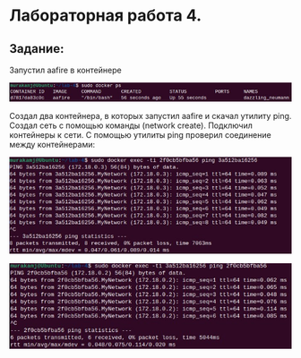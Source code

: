 # Лабораторная работа 4.

## Задание:  
Запустил aafire в контейнере

![](https://github.com/AndreyLyakhovich/lab-4/blob/1b89bacf09d577b59a7b9648f67bbab3707bc024/report/working_cont.jpeg)

Создал два контейнера, в которых запустил aafire и скачал утилиту ping. Создал сеть с помощью команды (network create). Подключил контейнеры к сети. С помощью утилиты ping проверил соединение между контейнерами:

![](https://github.com/AndreyLyakhovich/lab-4/blob/1b89bacf09d577b59a7b9648f67bbab3707bc024/report/connect-cont1-%20cont2.jpeg)

![](https://github.com/AndreyLyakhovich/lab-4/blob/1b89bacf09d577b59a7b9648f67bbab3707bc024/report/connect-cont2-%20cont1.jpeg)
